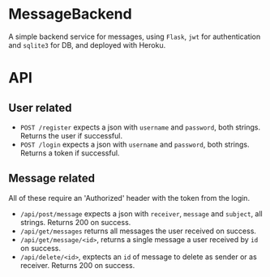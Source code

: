 # MessageBackend

A simple backend service for messages, using `Flask`, `jwt` for authentication and `sqlite3` for DB, and deployed with Heroku.

# API

## User related
+ `POST /register` expects a json with `username` and `password`, both strings. Returns the user if successful.
+ `POST /login` expects a json with `username` and `password`, both strings. Returns a token if successful.

## Message related
All of these require an 'Authorized' header with the token from the login.
+ `/api/post/message` expects a json with `receiver`, `message` and `subject`, all strings. Returns 200 on success.
+ `/api/get/messages` returns all messages the user received on success.
+ `/api/get/message/<id>`, returns a single message a user received by `id` on success.
+ `/api/delete/<id>`, exptects an `id` of message to delete as sender or as receiver. Returns 200 on success.
